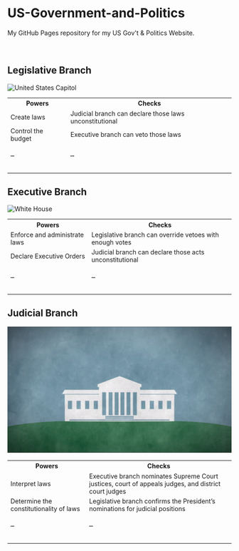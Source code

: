 # US-Government-and-Politics
My GitHub Pages repository for my US Gov't &amp; Politics Website.
<br/>
<br/>
<br/>
## Legislative Branch
![United States Capitol](https://cropper.watch.aetnd.com/public-content-aetn.video.aetnd.com/video-thumbnails/AETN-History_VMS/385/159/BRANDHD2398_THC_HOSF_211105_SFM_000_2398_15_20171214_00_HD.jpg?w=1440)



<table>
  <tr>
    <th>Powers</th>
    <th>Checks</th>
  </tr>
  <tr>
    <td>Create laws</td>
    <td>Judicial branch can declare those laws unconstitutional</td>
  </tr>
  <tr>
    <td>Control the budget</td>
    <td>Executive branch can veto those laws</td>
  </tr>
  <tr>
    <td><pre>…
    </pre></td>
    <td><pre>…
    </pre></td>
  </tr>
</table>



## Executive Branch
![White House](https://cropper.watch.aetnd.com/public-content-aetn.video.aetnd.com/video-thumbnails/AETN-History_VMS/388/587/BRANDHD2398_THC_HOSF_211104_SFM_000_2398_15_20171214_00_HD.jpg?w=1440)

<table>
  <tr>
    <th>Powers</th>
    <th>Checks</th>
  </tr>
  <tr>
    <td>Enforce and administrate laws</td>
    <td>Legislative branch can override vetoes with enough votes</td>
  </tr>
  <tr>
    <td>Declare Executive Orders</td>
    <td>Judicial branch can declare those acts unconstitutional</td>
  </tr>
  <tr>
    <td><pre>…
    </pre></td>
    <td><pre>…
    </pre></td>
  </tr>
</table>


## Judicial Branch
![Supreme Court Building](supreme_court.png)

<table>
  <tr>
    <th>Powers</th>
    <th>Checks</th>
  </tr>
  <tr>
    <td>Interpret laws</td>
    <td>Executive branch nominates Supreme Court justices, court of appeals judges, and district court judges</td>
  </tr>
  <tr>
    <td>Determine the constitutionality of laws</td>
    <td>Legislative branch confirms the President’s nominations for judicial positions</td>
  </tr>
  <tr>
    <td><pre>…
    </pre></td>
    <td><pre>…
    </pre></td>
  </tr>
</table>

